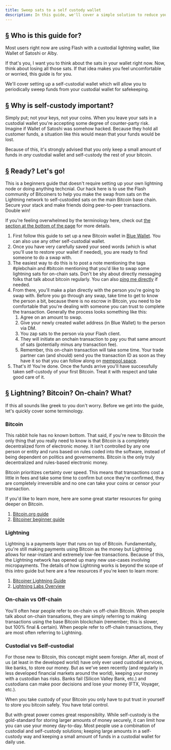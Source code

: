 ```yaml
---
title: Sweep sats to a self custody wallet
description: In this guide, we'll cover a simple solution to reduce your counter-party risk by sweeping funds to a self-custody wallet.
---
```


## [§](#who-is-this-guide-for) Who is this guide for?

Most users right now are using Flash with a custodial lightning wallet, like Wallet of Satoshi or Alby.

If that's you, I want you to think about the sats in your wallet right now. Now, think about losing all those sats. If that idea makes you feel uncomfortable or worried, this guide is for you.

We'll cover setting up a self-custodial wallet which will allow you to periodically sweep funds from your custodial wallet for safekeeping.

## [§](#why-is-self-custody-important) Why is self-custody important?

Simply put; not your keys, not your coins. When you leave your sats in a custodial wallet you're accepting some degree of counter-party risk. Imagine if Wallet of Satoshi was somehow hacked. Because they hold all customer funds, a situation like this would mean that your funds would be lost.

Because of this, it's strongly advised that you only keep a small amount of funds in _any_ custodial wallet and self-custody the rest of your bitcoin.

## [§](#ready-lets-go) Ready? Let's go!

This is a beginners guide that doesn't require setting up your own lightning node or doing anything techcnial. Our hack here is to use the Flash community of Bitcoiners to help you make the swap from sats on the Lightning network to self-custodied sats on the main Bitcoin base chain. Secure your stack and make friends doing peer-to-peer transactions. Double win!

If you're feeling overwhelmed by the terminology here, check out [the section at the bottom of the page](#lightning-bitcoin-on-chain-what) for more details.

1. First follow this guide to set up a new Bitcoin wallet in [Blue Wallet](https://bluewallet.io/docs/create-bitcoin-wallet/). You can also use any other self-custodial wallet.
1. Once you have very carefully saved your seed words (which is what you'll use to restore your wallet if needed), you are ready to find someone to do a swap with.
1. The easiest way to do this is to post a note mentioning the tags #plebchain and #bitcoin mentioning that you'd like to swap some lightning sats for on-chain sats. Don't be shy about directly messaging folks that talk about bitcoin regularly. You can also [ping me directly](https://primal.net/jeffg) if needed.
1. From there, you'll make a plan directly with the person you're going to swap with. Before you go through any swap, take time to get to know the person a bit, because there is no escrow in Bitcoin, you need to be comfortable that you're dealing with someone you can trust to complete the transaction. Generally the process looks something like this:
    1. Agree on an amount to swap.
    1. Give your newly created wallet address (in Blue Wallet) to the person via DM.
    1. You zap sats to the person via your Flash client.
    1. They will initiate an onchain transaction to pay you that same amount of sats (potentially minus any transaction fee).
    1. Remember, this on-chain transaction will take some time. Your trade partner can (and should) send you the transaction ID as soon as they have it so that you can follow along on [mempool.space](https://mempool.space).
1. That's it! You're done. Once the funds arrive you'll have successfully taken self-custody of your first Bitcoin. Treat it with respect and take good care of it.

## [§](#lightning-bitcoin-on-chain-what) Lightning? Bitcoin? On-chain? What?

If this all sounds like greek to you don't worry. Before we get into the guide, let's quickly cover some terminology.

### Bitcoin

This rabbit hole has no known bottom. That said, if you're new to Bitcoin the only thing that you really need to know is that Bitcoin is a completely decentralized form of electronic money. It isn't controlled by any one person or entity and runs based on rules coded into the software, instead of being dependent on politics and governements. Bitcoin is the only truly decentralized and rules-based electronic money.

Bitcoin prioritizes certainty over speed. This means that transactions cost a little in fees and take some time to confirm but once they're confirmed, they are completely irreversible and no one can take your coins or censor your transaction.

If you'd like to learn more, here are some great starter resources for going deeper on Bitcoin.

1. [Bitcoin.org guide](https://bitcoin.org/en/how-it-works)
1. [Bitcoiner beginner guide](https://bitcoiner.guide/beginner/)

### Lightning

Lightning is a payments layer that runs on top of Bitcoin. Fundamentally, you're still making payments using Bitcoin as the money but Lightning allows for near-instant and extremely low-fee transactions. Because of this, the Lightning network has opened up many new use-cases involving micropayments. The details of how Lightning works is beyond the scope of this intro guide but here are a few resources if you're keen to learn more:

1. [Bitcoiner Lightning Guide](https://bitcoiner.guide/lightning/)
1. [Lightning Labs Overview](https://docs.lightning.engineering/the-lightning-network/overview)

### On-chain vs Off-chain

You'll often hear people refer to on-chain vs off-chain Bitcoin. When people talk about on-chain transations, they are simply referring to making transactions using the base Bitcoin blockchain (remember; this is slower, but 100% final & certain). When people refer to off-chain transactions, they are most often referring to Lightning.

### Custodial vs Self-custodial

For those new to Bitcoin, this concept might seem foreign. After all, most of us (at least in the developed world) have only ever used custodial services, like banks, to store our money. But as we've seen recently (and regularly in less developed financial markets around the world), keeping your money with a custodian has risks. Banks fail (Silicon Valley Bank, etc.) and custodians can make poor decisions and lose your money (FTX, Voyager, etc.).

When you take custody of your Bitcoin you only have to put trust in yourself to store you bitcoin safely. You have total control.

But with great power comes great responsiblity. While self-custody is the gold-standard for storing larger amounts of money securely, it can limit how you can use your money day-to-day. Most people use a combination of custodial and self-custody solutions; keeping large amounts in a self-custody way and keeping a small amount of funds in a custodial wallet for daily use.
